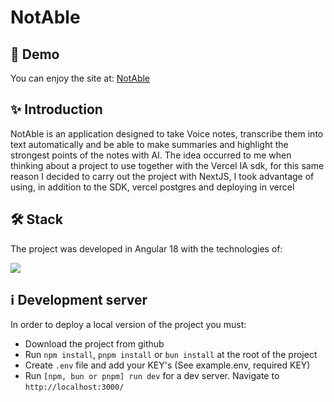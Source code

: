 # NotAble

## :rocket: Demo

You can enjoy the site at: [NotAble](https://notable-iota.vercel.app)

## :sparkles: Introduction

NotAble is an application designed to take Voice notes, transcribe them into text automatically and be able to make summaries and highlight the strongest points of the notes with AI. The idea occurred to me when thinking about a project to use together with the Vercel IA sdk, for this same reason I decided to carry out the project with NextJS, I took advantage of using, in addition to the SDK, vercel postgres and deploying in vercel

## 🛠 Stack

The project was developed in Angular 18 with the technologies of:

<p align="left"> 
   <a href="#" rel="noreferrer"> <img src="https://skillicons.dev/icons?i=nextjs,postgres,vercel,css,tailwind"/> </a>
</p>

## ℹ️ Development server

In order to deploy a local version of the project you must:

- Download the project from github
- Run `npm install`, `pnpm install` or `bun install` at the root of the project
- Create `.env` file and add your KEY's (See example.env, required KEY)
- Run `[npm, bun or pnpm] run dev` for a dev server. Navigate to `http://localhost:3000/`
